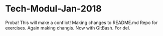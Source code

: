 # Tech-Modul-Jan-2018
Proba!
This will make a conflict!
Making changes to README.md
Repo for exercises.
Again making changis.
Now with GitBash.
For del.
